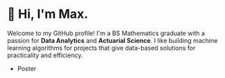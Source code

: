 # 👋 Hi, I'm Max.

Welcome to my GitHub profile! I'm a BS Mathematics graduate with a passion for **Data Analytics** and **Actuarial Science**. I like building machine learning algorithms for projects that give data-based solutions for practicality and efficiency.

* Poster
